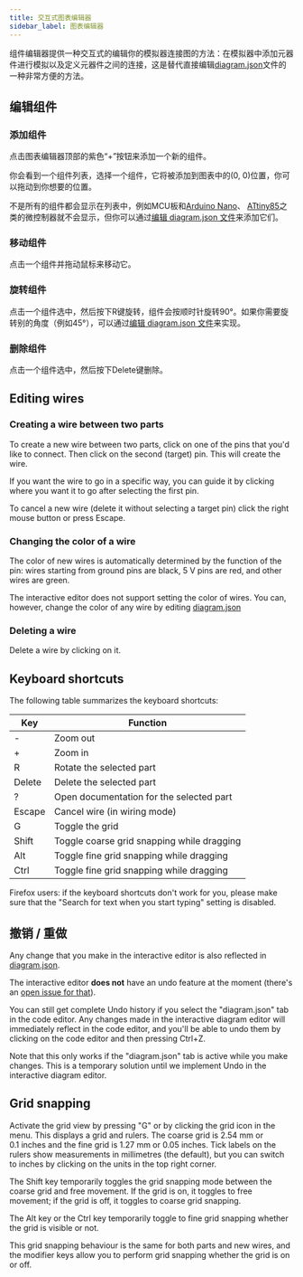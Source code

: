 ```yaml
---
title: 交互式图表编辑器
sidebar_label: 图表编辑器
---
```


组件编辑器提供一种交互式的编辑你的模拟器连接图的方法：在模拟器中添加元器件进行模拟以及定义元器件之间的连接，这是替代直接编辑[diagram.json](../diagram-format)文件的一种非常方便的方法。

## 编辑组件

### 添加组件

点击图表编辑器顶部的紫色“+”按钮来添加一个新的组件。

你会看到一个组件列表，选择一个组件，它将被添加到图表中的(0, 0)位置，你可以拖动到你想要的位置。

不是所有的组件都会显示在列表中，例如MCU板和[Arduino Nano](../parts/wokwi-arduino-nano)、 [ATtiny85](../parts/wokwi-attiny85)之类的微控制器就不会显示，但你可以通过[编辑 diagram.json 文件](../diagram-format#parts)来添加它们。

### 移动组件

点击一个组件并拖动鼠标来移动它。

### 旋转组件

点击一个组件选中，然后按下R键旋转，组件会按顺时针旋转90°。如果你需要旋转别的角度（例如45°），可以通过[编辑 diagram.json 文件](../diagram-format#parts)来实现。

### 删除组件

点击一个组件选中，然后按下Delete键删除。

## Editing wires

### Creating a wire between two parts

To create a new wire between two parts, click on one of the pins that you'd like to connect. Then click on the second (target) pin. This will create the wire.

If you want the wire to go in a specific way, you can guide it by clicking where you want it to go after selecting the first pin.

To cancel a new wire (delete it without selecting a target pin) click the right mouse button or press Escape.

### Changing the color of a wire

The color of new wires is automatically determined by the function of the pin: wires starting from ground pins are black, 5&nbsp;V pins are red, and other wires are green.

The interactive editor does not support setting the color of wires. You can, however, change the color of any wire by editing [diagram.json](../diagram-format#connections)

### Deleting a wire

Delete a wire by clicking on it.

## Keyboard shortcuts

The following table summarizes the keyboard shortcuts:

| Key    | Function                                    |
| ------ | ------------------------------------------- |
| -      | Zoom out                                    |
| +      | Zoom in                                     |
| R      | Rotate the selected part                    |
| Delete | Delete the selected part                    |
| ?      | Open documentation for the selected part    |
| Escape | Cancel wire (in wiring mode)                |
| G      | Toggle the grid                             |
| Shift  | Toggle coarse grid snapping while dragging  |
| Alt    | Toggle fine grid snapping while dragging    |
| Ctrl   | Toggle fine grid snapping while dragging    |

Firefox users: if the keyboard shortcuts don't work for you, please make sure that the "Search for text when you start typing" setting is disabled.

## 撤销 / 重做

Any change that you make in the interactive editor is also reflected in [diagram.json](../diagram-format).

The interactive editor **does not** have an undo feature at the moment (there's an [open issue for that](https://github.com/wokwi/wokwi-features/issues/77)).

You can still get complete Undo history if you select the "diagram.json" tab in the code editor. Any changes made in the interactive diagram editor
will immediately reflect in the code editor, and you'll be able to undo them by clicking on the code editor and then pressing Ctrl+Z.

Note that this only works if the "diagram.json" tab is active while you make changes. This is a temporary solution until we implement Undo in the interactive diagram editor.

## Grid snapping

Activate the grid view by pressing "G" or by clicking the grid icon in the menu. This displays a grid and rulers. The coarse grid is 2.54&nbsp;mm or 0.1&nbsp;inches and the fine grid is 1.27&nbsp;mm or 0.05&nbsp;inches. Tick labels on the rulers show measurements in millimetres (the default), but you can switch to inches by clicking on the units in the top right corner.

The Shift key temporarily toggles the grid snapping mode between the coarse grid and free movement. If the grid is on, it toggles to free movement; if the grid is off, it toggles to coarse grid snapping.

The Alt key or the Ctrl key temporarily toggle to fine grid snapping whether the grid is visible or not.

This grid snapping behaviour is the same for both parts and new wires, and the modifier keys allow you to perform grid snapping whether the grid is on or off.
